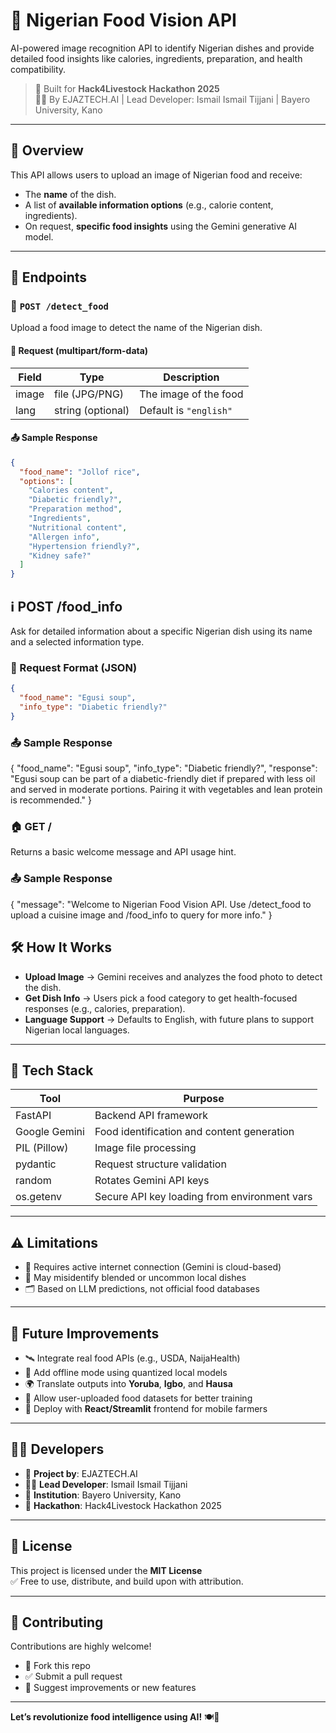# 🍛 Nigerian Food Vision API

AI-powered image recognition API to identify Nigerian dishes and provide detailed food insights like calories, ingredients, preparation, and health compatibility.

> 🏁 Built for **Hack4Livestock Hackathon 2025**  
> 👨‍🔬 By EJAZTECH.AI | Lead Developer: Ismail Ismail Tijjani | Bayero University, Kano

---

## 📌 Overview

This API allows users to upload an image of Nigerian food and receive:

- The **name** of the dish.
- A list of **available information options** (e.g., calorie content, ingredients).
- On request, **specific food insights** using the Gemini generative AI model.

---

## 🔗 Endpoints

### 🥘 `POST /detect_food`

Upload a food image to detect the name of the Nigerian dish.

#### 🔁 Request (multipart/form-data)
| Field   | Type       | Description                    |
|---------|------------|--------------------------------|
| image   | file (JPG/PNG) | The image of the food        |
| lang    | string (optional) | Default is `"english"` |

#### 📤 Sample Response
```json
{
  "food_name": "Jollof rice",
  "options": [
    "Calories content",
    "Diabetic friendly?",
    "Preparation method",
    "Ingredients",
    "Nutritional content",
    "Allergen info",
    "Hypertension friendly?",
    "Kidney safe?"
  ]
}
```

## ℹ️ POST /food_info

Ask for detailed information about a specific Nigerian dish using its name and a selected information type.

### 🧾 Request Format (JSON)
```json
{
  "food_name": "Egusi soup",
  "info_type": "Diabetic friendly?"
}
```
### 📤 Sample Response
{
  "food_name": "Egusi soup",
  "info_type": "Diabetic friendly?",
  "response": "Egusi soup can be part of a diabetic-friendly diet if prepared with less oil and served in moderate portions. Pairing it with vegetables and lean protein is recommended."
}

### 🏠 GET /
Returns a basic welcome message and API usage hint.

### 📤 Sample Response

{
  "message": "Welcome to Nigerian Food Vision API. Use /detect_food to upload a cuisine image and /food_info to query for more info."
}

## 🛠️ How It Works

- **Upload Image** → Gemini receives and analyzes the food photo to detect the dish.
- **Get Dish Info** → Users pick a food category to get health-focused responses (e.g., calories, preparation).
- **Language Support** → Defaults to English, with future plans to support Nigerian local languages.

---

## 🧪 Tech Stack

| Tool           | Purpose                                      |
|----------------|----------------------------------------------|
| FastAPI        | Backend API framework                        |
| Google Gemini  | Food identification and content generation   |
| PIL (Pillow)   | Image file processing                        |
| pydantic       | Request structure validation                 |
| random         | Rotates Gemini API keys                      |
| os.getenv      | Secure API key loading from environment vars |

---

## ⚠️ Limitations

- 📶 Requires active internet connection (Gemini is cloud-based)
- 🤖 May misidentify blended or uncommon local dishes
- 🗂️ Based on LLM predictions, not official food databases

---

## 🔮 Future Improvements

- 🛰️ Integrate real food APIs (e.g., USDA, NaijaHealth)
- 📴 Add offline mode using quantized local models
- 🌍 Translate outputs into **Yoruba**, **Igbo**, and **Hausa**
- 🧾 Allow user-uploaded food datasets for better training
- 📱 Deploy with **React/Streamlit** frontend for mobile farmers

---

## 👨‍💻 Developers

- 🧪 **Project by**: EJAZTECH.AI  
- 👨‍🔬 **Lead Developer**: Ismail Ismail Tijjani  
- 🏫 **Institution**: Bayero University, Kano  
- 🏁 **Hackathon**: Hack4Livestock Hackathon 2025

---

## 📜 License

This project is licensed under the **MIT License**  
✅ Free to use, distribute, and build upon with attribution.

---

## 🤝 Contributing

Contributions are highly welcome!

- 🍴 Fork this repo  
- ✅ Submit a pull request  
- 💬 Suggest improvements or new features  

---

**Let’s revolutionize food intelligence using AI!** 🍽️🤖
